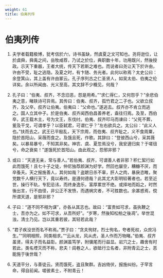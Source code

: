 ```yaml
---
weight: 61
title: 伯夷列传
---
```


# 伯夷列传

1. <span id="伯夷列传-1"></span>
夫学者载籍极博，犹考信於六。诗书虽缺，然虞夏之文可知也。尧将逊位，让於虞舜，舜禹之间，岳牧咸荐，乃试之於位，典职数十年，功用既兴，然後授政。示天下重器，王者大统，传天下若斯之难也。而说者曰尧让天下於许由，许由不受，耻之逃隐。及夏之时，有卞随、务光者。此何以称焉？太史公曰：余登箕山，其上盖有许由冢云。孔子序列古之仁圣贤人，如吴太伯、伯夷之伦详矣。余以所闻由、光义至高，其文辞不少概见，何哉？

2. <span id="伯夷列传-2"></span>
孔子曰：“伯夷、叔齐，不念旧恶，怨是用希。”“求仁得仁，又何怨乎？”余悲伯夷之意，睹轶诗可异焉。其传曰：伯夷、叔齐，孤竹君之二子也。父欲立叔齐，及父卒，叔齐让伯夷。伯夷曰：“父命也。”遂逃去。叔齐亦不肯立而逃之。国人立其中子。於是伯夷、叔齐闻西伯昌善养老，盍往归焉。及至，西伯卒，武王载木主，号为文王，东伐纣。伯夷、叔齐叩马而谏曰：“父死不葬，爰及干戈，可谓孝乎？以臣弑君，可谓仁乎？”左右欲兵之。太公曰：“此义人也。”扶而去之。武王已平殷乱，天下宗周，而伯夷、叔齐耻之，义不食周粟，隐於首阳山，采薇而食之。及饿且死，作歌。其辞曰：“登彼西山兮，采其薇矣。以暴易暴兮，不知其非矣。神农、虞、夏忽焉没兮，我安適归矣？于嗟徂兮，命之衰矣！”遂饿死於首阳山。由此观之，怨邪非邪？

3. <span id="伯夷列传-3"></span>
或曰：“天道无亲，常与善人。”若伯夷、叔齐，可谓善人者非邪？积仁絜行如此而饿死！且七十子之徒，仲尼独荐颜渊为好学。然回也屡空，糟糠不厌，而卒蚤夭。天之报施善人，其何如哉？盗蹠日杀不辜，肝人之肉，暴戾恣睢，聚党数千人横行天下，竟以寿终。是遵何德哉？此其尤大彰明较著者也。若至近世，操行不轨，专犯忌讳，而终身逸乐，富厚累世不绝。或择地而蹈之，时然後出言，行不由径，非公正不发愤，而遇祸灾者，不可胜数也。余甚惑焉，傥所谓天道，是邪非邪？

4. <span id="伯夷列传-4"></span>
子曰：“道不同不相为谋”，亦各从其志也。故曰：“富贵如可求，虽执鞭之士，吾亦为之。如不可求，从吾所好”。“岁寒，然後知松柏之後凋”。举世混浊，清士乃见。岂以其重若彼，其轻若此哉？

5. <span id="伯夷列传-5"></span>
“君子疾没世而名不称焉。”贾子曰：“贪夫徇财，烈士徇名，夸者死权，众庶冯生。”“同明相照，同类相求。”“云从龙，风从虎，圣人作而万物睹。”伯夷、叔齐虽贤，得夫子而名益彰。颜渊虽笃学，附骥尾而行益显。岩穴之士，趣舍有时若此，类名堙灭而不称，悲夫！闾巷之人，欲砥行立名者，非附青云之士，恶能施于後世哉？

6. <span id="伯夷列传-6"></span>
天道平分，与善徒云。贤而饿死，盗且聚群。吉凶倚伏，报施纠纷。子罕言命，得自前闻。嗟彼素士，不附青云！
